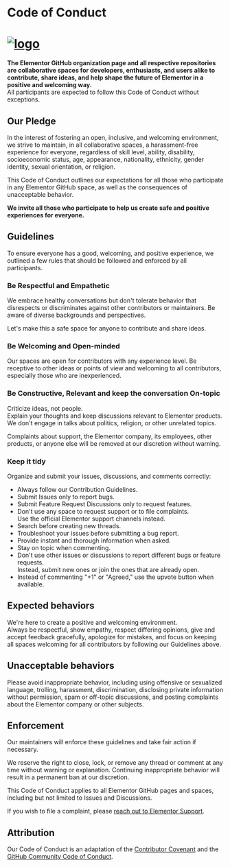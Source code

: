 # Code of Conduct

# <a href="https://elementor.com/?utm_source=github-repo&utm_medium=link&utm_campaign=code-of-conduct">![logo](https://user-images.githubusercontent.com/1778512/191041718-728d179e-07cb-4cb4-953a-6c294ee8c4db.png)</a>

**The Elementor GitHub organization page and all respective repositories are collaborative spaces for developers, enthusiasts, and users alike to contribute, share ideas, and help shape the future of Elementor in a positive and welcoming way.** <br>All participants are expected to follow this Code of Conduct without exceptions.

## Our Pledge

In the interest of fostering an open, inclusive, and welcoming environment, we strive to maintain, in all collaborative spaces, a harassment-free experience for everyone, regardless of skill level, ability, disability, socioeconomic status, age, appearance, nationality, ethnicity, gender identity, sexual orientation, or religion.

This Code of Conduct outlines our expectations for all those who participate in any Elementor GitHub space, as well as the consequences of unacceptable behavior.

**We invite all those who participate to help us create safe and positive experiences for everyone.**

## Guidelines

To ensure everyone has a good, welcoming, and positive experience, we outlined a few rules that should be followed and enforced by all participants.

### Be Respectful and Empathetic

We embrace healthy conversations but don't tolerate behavior that disrespects or discriminates against other contributors or maintainers. Be aware of diverse backgrounds and perspectives.

Let's make this a safe space for anyone to contribute and share ideas.

### Be Welcoming and Open-minded

Our spaces are open for contributors with any experience level. Be receptive to other ideas or points of view and welcoming to all contributors, especially those who are inexperienced.

### Be Constructive, Relevant and keep the conversation On-topic

Criticize ideas, not people.
<br>Explain your thoughts and keep discussions relevant to Elementor products. We don't engage in talks about politics, religion, or other unrelated topics.

Complaints about support, the Elementor company, its employees, other products, or anyone else will be removed at our discretion without warning.

### Keep it tidy

Organize and submit your issues, discussions, and comments correctly:

-   Always follow our Contribution Guidelines.
-   Submit Issues only to report bugs.
-   Submit Feature Request Discussions only to request features.
-   Don't use any space to request support or to file complaints. <br>Use the official Elementor support channels instead.
-   Search before creating new threads.
-   Troubleshoot your issues before submitting a bug report.
-   Provide instant and thorough information when asked.
-   Stay on topic when commenting.
-   Don't use other issues or discussions to report different bugs or feature requests. <br>Instead, submit new ones or join the ones that are already open.
-   Instead of commenting "+1" or "Agreed," use the upvote button when available.

## Expected behaviors

We're here to create a positive and welcoming environment.
<br>Always be respectful, show empathy, respect differing opinions, give and accept feedback gracefully, apologize for mistakes, and focus on keeping all spaces welcoming for all contributors by following our Guidelines above.

## Unacceptable behaviors

Please avoid inappropriate behavior, including using offensive or sexualized language, trolling, harassment, discrimination, disclosing private information without permission, spam or off-topic discussions, and posting complaints about the Elementor company or other subjects.

## Enforcement

Our maintainers will enforce these guidelines and take fair action if necessary.

We reserve the right to close, lock, or remove any thread or comment at any time without warning or explanation. Continuing inappropriate behavior will result in a permanent ban at our discretion.

This Code of Conduct applies to all Elementor GitHub pages and spaces, including but not limited to Issues and Discussions.

If you wish to file a complaint, please [reach out to Elementor Support](https://elemn.to/contact).

## Attribution

Our Code of Conduct is an adaptation of the [Contributor Covenant](https://www.contributor-covenant.org/) and the [GitHub Community Code of Conduct](https://docs.github.com/en/site-policy/github-terms/github-community-code-of-conduct).
